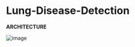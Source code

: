 # Lung-Disease-Detection

**ARCHITECTURE**

![image](https://github.com/svkrishna10/Lung-Disease-Detection/assets/92803667/df3b0cf0-7e93-4465-a718-b287a334959a)
